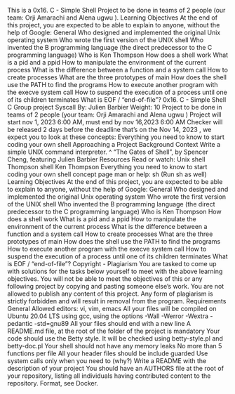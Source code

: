This is a 0x16. C - Simple Shell Project to be done in teams of 2 people (our team: Orji Amarachi and Alena ugwu ).
Learning Objectives At the end of this project, you are expected to be able to explain to anyone, without the help of Google:
General Who designed and implemented the original Unix operating system Who wrote the first version of the UNIX shell Who invented the B programming language (the direct predecessor to the C programming language) Who is Ken Thompson How does a shell work What is a pid and a ppid How to manipulate the environment of the current process What is the difference between a function and a system call How to create processes What are the three prototypes of main How does the shell use the PATH to find the programs How to execute another program with the execve system call How to suspend the execution of a process until one of its children terminates What is EOF / “end-of-file”?
0x16. C - Simple Shell C Group project Syscall By: Julien Barbier Weight: 10 Project to be done in teams of 2 people (your team: Orji Amarachi and Alena ugwu  ) Project will start nov 1, 2023 6:00 AM, must end by nov 16,2023 6:00 AM Checker will be released 2 days before the deadline that’s on the Nov 14, 2023 , we expect you to look at these concepts:
Everything you need to know to start coding your own shell Approaching a Project Background Context Write a simple UNIX command interpreter.
^ “The Gates of Shell”, by Spencer Cheng, featuring Julien Barbier
Resources Read or watch:
Unix shell Thompson shell Ken Thompson Everything you need to know to start coding your own shell concept page man or help:
sh (Run sh as well) Learning Objectives At the end of this project, you are expected to be able to explain to anyone, without the help of Google:
General Who designed and implemented the original Unix operating system Who wrote the first version of the UNIX shell Who invented the B programming language (the direct predecessor to the C programming language) Who is Ken Thompson How does a shell work What is a pid and a ppid How to manipulate the environment of the current process What is the difference between a function and a system call How to create processes What are the three prototypes of main How does the shell use the PATH to find the programs How to execute another program with the execve system call How to suspend the execution of a process until one of its children terminates What is EOF / “end-of-file”? Copyright - Plagiarism You are tasked to come up with solutions for the tasks below yourself to meet with the above learning objectives. You will not be able to meet the objectives of this or any following project by copying and pasting someone else’s work. You are not allowed to publish any content of this project. Any form of plagiarism is strictly forbidden and will result in removal from the program. Requirements General Allowed editors: vi, vim, emacs All your files will be compiled on Ubuntu 20.04 LTS using gcc, using the options -Wall -Werror -Wextra -pedantic -std=gnu89 All your files should end with a new line A README.md file, at the root of the folder of the project is mandatory Your code should use the Betty style. It will be checked using betty-style.pl and betty-doc.pl Your shell should not have any memory leaks No more than 5 functions per file All your header files should be include guarded Use system calls only when you need to (why?) Write a README with the description of your project You should have an AUTHORS file at the root of your repository, listing all individuals having contributed content to the repository. Format, see Docker.

